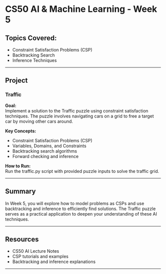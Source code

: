 # CS50 AI & Machine Learning - Week 5

## Topics Covered:
- Constraint Satisfaction Problems (CSP)
- Backtracking Search
- Inference Techniques

---

## Project

### Traffic

**Goal:**  
Implement a solution to the Traffic puzzle using constraint satisfaction techniques. The puzzle involves navigating cars on a grid to free a target car by moving other cars around.

**Key Concepts:**  
- Constraint Satisfaction Problems (CSP)  
- Variables, Domains, and Constraints  
- Backtracking search algorithms  
- Forward checking and inference  

**How to Run:**  
Run the traffic.py script with provided puzzle inputs to solve the traffic grid.

---

## Summary

In Week 5, you will explore how to model problems as CSPs and use backtracking and inference to efficiently find solutions. The Traffic puzzle serves as a practical application to deepen your understanding of these AI techniques.

---

## Resources

- CS50 AI Lecture Notes  
- CSP tutorials and examples  
- Backtracking and inference explanations  

---
